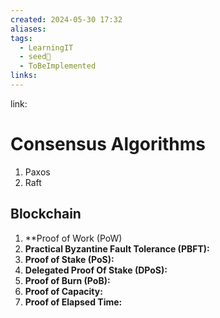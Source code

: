 ```yaml
---
created: 2024-05-30 17:32
aliases: 
tags:
  - LearningIT
  - seed🌱
  - ToBeImplemented
links:
---
```


link:

# Consensus Algorithms

1. Paxos
2. Raft
## Blockchain

1. **Proof of Work (PoW)
2. **Practical Byzantine Fault Tolerance (PBFT):**
3. **Proof of Stake (PoS):** 
4. **Delegated Proof Of Stake (DPoS):** 
5. **Proof of Burn (PoB):** 
6. **Proof of Capacity:** 
7. **Proof of Elapsed Time:** 
